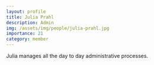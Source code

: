 ```yaml
---
layout: profile
title: Julia Prahl
description: Admin
img: /assets/img/people/julia-prahl.jpg
importance: 21
category: member
---
```


Julia manages all the day to day administrative processes.
